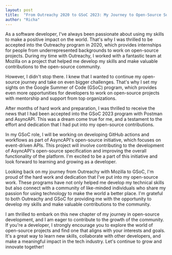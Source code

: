 ```yaml
---
layout: post
title:  "From Outreachy 2020 to GSoC 2023: My Journey to Open-Source Success"
author: "Richa"
---
```


As a software developer, I've always been passionate about using my skills to make a positive impact on the world. That's why I was thrilled to be accepted into the Outreachy program in 2020, which provides internships for people from underrepresented backgrounds to work on open-source projects. During my time with Outreachy, I worked with a fantastic team at Mozilla on a project that helped me develop my skills and make valuable contributions to the open-source community.

However, I didn't stop there. I knew that I wanted to continue my open-source journey and take on even bigger challenges. That's why I set my sights on the Google Summer of Code (GSoC) program, which provides even more opportunities for developers to work on open-source projects with mentorship and support from top organizations.

After months of hard work and preparation, I was thrilled to receive the news that I had been accepted into the GSoC 2023 program with Postman and AsyncAPI. This was a dream come true for me, and a testament to the effort and dedication that I had put into my open-source contributions.

In my GSoC role, I will be working on developing GitHub actions and workflows as part of AsyncAPI's open-source initiative, which focuses on event-driven APIs. This project will involve contributing to the development of AsyncAPI's open-source specification and improving the overall functionality of the platform. I'm excited to be a part of this initiative and look forward to learning and growing as a developer.

Looking back on my journey from Outreachy with Mozilla to GSoC, I'm proud of the hard work and dedication that I've put into my open-source work. These programs have not only helped me develop my technical skills but also connect with a community of like-minded individuals who share my passion for using technology to make the world a better place. I'm grateful to both Outreachy and GSoC for providing me with the opportunity to develop my skills and make valuable contributions to the community.

I am thrilled to embark on this new chapter of my journey in open-source development, and I am eager to contribute to the growth of the community. If you're a developer, I strongly encourage you to explore the world of open-source projects and find one that aligns with your interests and goals. It's a great way to learn new skills, collaborate with other developers, and make a meaningful impact in the tech industry. Let's continue to grow and innovate together!